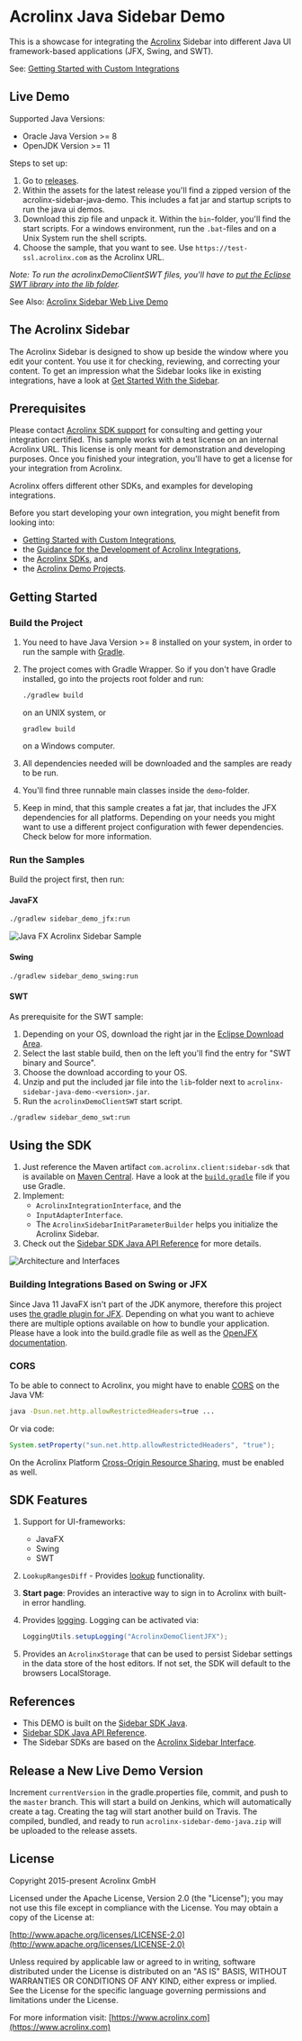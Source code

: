 # Acrolinx Java Sidebar Demo

This is a showcase for integrating the [Acrolinx](https://www.acrolinx.com/) Sidebar
into different Java UI framework-based applications (JFX, Swing, and SWT).

See: [Getting Started with Custom Integrations](https://docs.acrolinx.com/customintegrations)

## Live Demo

Supported Java Versions:

+ Oracle Java Version >= 8
+ OpenJDK Version >= 11  

Steps to set up:

1. Go to [releases](https://github.com/acrolinx/acrolinx-sidebar-demo-java/releases).
2. Within the assets for the latest release you'll find a zipped version of the acrolinx-sidebar-java-demo.
   This includes a fat jar and startup scripts to run the java ui demos.
3. Download this zip file and unpack it.
   Within the `bin`-folder, you'll find the start scripts.
   For a windows environment, run the `.bat`-files and on a Unix System run the shell scripts.
4. Choose the sample, that you want to see. Use `https://test-ssl.acrolinx.com` as the Acrolinx URL.

*Note: To run the acrolinxDemoClientSWT files, you'll have to [put the Eclipse SWT library into the lib folder](#SWT).*

See Also: [Acrolinx Sidebar Web Live Demo](https://acrolinx.github.io/acrolinx-sidebar-demo/samples/index.html)

## The Acrolinx Sidebar

The Acrolinx Sidebar is designed to show up beside the window where you edit your content.
You use it for checking, reviewing, and correcting your content.
To get an impression what the Sidebar looks like in existing integrations, have a look at
[Get Started With the Sidebar](https://docs.acrolinx.com/coreplatform/latest/en/the-sidebar/get-started-with-the-sidebar).

## Prerequisites

Please contact [Acrolinx SDK support](https://github.com/acrolinx/acrolinx-coding-guidance/blob/master/topics/sdk-support.md)
for consulting and getting your integration certified.
This sample works with a test license on an internal Acrolinx URL.
This license is only meant for demonstration and developing purposes.
Once you finished your integration, you'll have to get a license for your integration from Acrolinx.
  
Acrolinx offers different other SDKs, and examples for developing integrations.

Before you start developing your own integration, you might benefit from looking into:

+ [Getting Started with Custom Integrations](https://docs.acrolinx.com/customintegrations),
+ the [Guidance for the Development of Acrolinx Integrations](https://github.com/acrolinx/acrolinx-coding-guidance),
+ the [Acrolinx SDKs](https://github.com/acrolinx?q=sdk), and
+ the [Acrolinx Demo Projects](https://github.com/acrolinx?q=demo).

## Getting Started

### Build the Project

1. You need to have Java Version >= 8 installed on your system, in order to run the sample with [Gradle](https://gradle.org/).
2. The project comes with Gradle Wrapper. So if you don't have Gradle installed, go into the projects root folder and run:

   ```bash
   ./gradlew build
   ```

    on an UNIX system, or

    ```batch
    gradlew build
    ```

    on a Windows computer.

3. All dependencies needed will be downloaded and the samples are ready to be run.
4. You'll find three runnable main classes inside the `demo`-folder.
5. Keep in mind, that this sample creates a fat jar, that includes the JFX dependencies for all platforms.
   Depending on your needs you might want to use a different project configuration with fewer dependencies.
   Check below for more information.

### Run the Samples

Build the project first, then run:

#### JavaFX

```bash
./gradlew sidebar_demo_jfx:run
```

![Java FX Acrolinx Sidebar Sample](/doc/img/AcrolinxDemoCheck.png)

#### Swing

```bash
./gradlew sidebar_demo_swing:run
```

#### SWT

As prerequisite for the SWT sample:

1. Depending on your OS, download the right jar in the [Eclipse Download Area](http://download.eclipse.org/eclipse/downloads/).
2. Select the last stable build, then on the left you'll find the entry for "SWT binary and Source".
3. Choose the download according to your OS.
4. Unzip and put the included jar file into the `lib`-folder next to `acrolinx-sidebar-java-demo-<version>.jar`.
5. Run the `acrolinxDemoClientSWT` start script.

```bash
./gradlew sidebar_demo_swt:run
```

## Using the SDK

1. Just reference the Maven artifact `com.acrolinx.client:sidebar-sdk` that is available on [Maven Central](https://search.maven.org/#search%7Cga%7C1%7Cg%3A%22com.acrolinx.client%22%20a%3A%22sidebar-sdk%22%20).
   Have a look at the [`build.gradle`](build.gradle) file if you use Gradle.
2. Implement:
    * `AcrolinxIntegrationInterface`, and the
    * `InputAdapterInterface`.
    * The `AcrolinxSidebarInitParameterBuilder` helps you initialize the Acrolinx Sidebar.
3. Check out the [Sidebar SDK Java API Reference](https://acrolinx.github.io/sidebar-sdk-java/) for more details.

![Architecture and Interfaces](https://raw.githubusercontent.com/acrolinx/sidebar-sdk-java/master/img/ArchitectureInterfaces.png)

### Building Integrations Based on Swing or JFX

Since Java 11 JavaFX isn't part of the JDK anymore, therefore this project uses [the gradle plugin for JFX](https://plugins.gradle.org/plugin/org.openjfx.javafxplugin).
Depending on what you want to achieve there are multiple options available on how to bundle your application.
Please have a look into the build.gradle file as well as the [OpenJFX documentation](https://openjfx.io/openjfx-docs/).

### CORS

To be able to connect to Acrolinx, you might have to enable [CORS](https://en.wikipedia.org/wiki/Cross-origin_resource_sharing)
on the Java VM:

```bash
java -Dsun.net.http.allowRestrictedHeaders=true ...
```

Or via code:

```java
System.setProperty("sun.net.http.allowRestrictedHeaders", "true");
```

On the Acrolinx Platform [Cross-Origin Resource Sharing](https://docs.acrolinx.com/coreplatform/latest/en/advanced/sidebar-configurations/enable-cross-origin-resource-sharing-cors),
must be enabled as well.

## SDK Features

1. Support for UI-frameworks:
    * JavaFX
    * Swing
    * SWT
2. `LookupRangesDiff` - Provides [lookup](https://github.com/acrolinx/acrolinx-coding-guidance/blob/master/topics/text-lookup.md)
  functionality.
3. **Start page**: Provides an interactive way to sign in to Acrolinx with built-in error handling.
4. Provides [logging](https://github.com/acrolinx/sidebar-sdk-dotnet/blob/master/Acrolinx.Sidebar/Util/Logging/Logger.cs).
   Logging can be activated via:

    ```java
    LoggingUtils.setupLogging("AcrolinxDemoClientJFX");
    ```

5. Provides an `AcrolinxStorage` that can be used to persist Sidebar settings in the data store of the host editors.
   If not set, the SDK will default to the browsers LocalStorage.

## References

+ This DEMO is built on the [Sidebar SDK Java](https://github.com/acrolinx/sidebar-sdk-java).
+ [Sidebar SDK Java API Reference](https://acrolinx.github.io/sidebar-sdk-java/).
+ The Sidebar SDKs are based on the [Acrolinx Sidebar Interface](https://acrolinx.github.io/sidebar-interface/).

## Release a New Live Demo Version

Increment `currentVersion` in the gradle.properties file, commit, and push to the `master` branch.
This will start a build on Jenkins, which will automatically create a tag. Creating the tag will start another build on Travis.
The compiled, bundled, and ready to run `acrolinx-sidebar-demo-java.zip` will be uploaded to the release assets.

## License

Copyright 2015-present Acrolinx GmbH

Licensed under the Apache License, Version 2.0 (the "License");
you may not use this file except in compliance with the License.
You may obtain a copy of the License at:

[http://www.apache.org/licenses/LICENSE-2.0](http://www.apache.org/licenses/LICENSE-2.0)

Unless required by applicable law or agreed to in writing, software
distributed under the License is distributed on an "AS IS" BASIS,
WITHOUT WARRANTIES OR CONDITIONS OF ANY KIND, either express or implied.
See the License for the specific language governing permissions and
limitations under the License.

For more information visit: [https://www.acrolinx.com](https://www.acrolinx.com)
